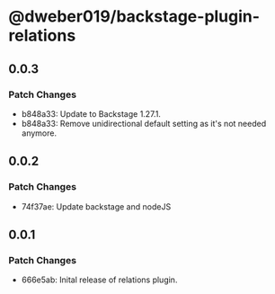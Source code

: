 # @dweber019/backstage-plugin-relations

## 0.0.3

### Patch Changes

- b848a33: Update to Backstage 1.27.1.
- b848a33: Remove unidirectional default setting as it's not needed anymore.

## 0.0.2

### Patch Changes

- 74f37ae: Update backstage and nodeJS

## 0.0.1

### Patch Changes

- 666e5ab: Inital release of relations plugin.
